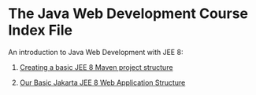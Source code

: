 # The Java Web Development Course Index File

An introduction to Java Web Development with JEE 8:

1. [Creating a basic JEE 8 Maven project structure](jee8setupmaven.md)

2. [Our Basic Jakarta JEE 8 Web Application Structure](jee8setupwebarch.md)
		
